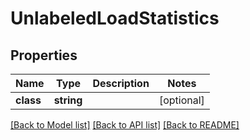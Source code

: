 # UnlabeledLoadStatistics

## Properties
Name | Type | Description | Notes
------------ | ------------- | ------------- | -------------
**class** | **string** |  | [optional] 

[[Back to Model list]](../README.md#documentation-for-models) [[Back to API list]](../README.md#documentation-for-api-endpoints) [[Back to README]](../README.md)


